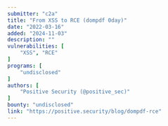 ```yaml
---
submitter: "c2a"
title: "From XSS to RCE (dompdf 0day)"
date: "2022-03-16"
added: "2024-11-03"
description: ""
vulnerabilities: [
    "XSS", "RCE"
]
programs: [
    "undisclosed"
]
authors: [
    "Positive Security (@positive_sec)"
]
bounty: "undisclosed"
link: "https://positive.security/blog/dompdf-rce"
---
```




